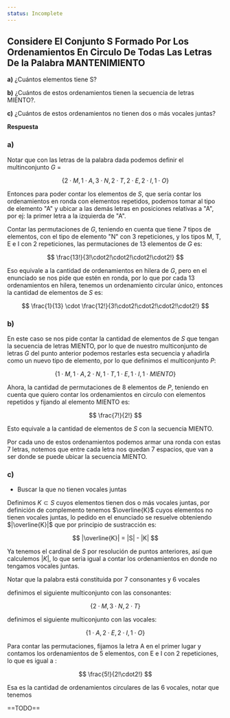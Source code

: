 ```yaml
---
status: Incomplete
---
```


## Considere El Conjunto S Formado Por Los Ordenamientos En Circulo De Todas Las Letras De la Palabra MANTENIMIENTO

**a)** ¿Cuántos elementos tiene S?

**b)** ¿Cuántos de estos ordenamientos tienen la secuencia de letras MIENTO?.

**c)** ¿Cuántos de estos ordenamientos no tienen dos o más vocales juntas?

**Respuesta**

### **a)**

Notar que con las letras de la palabra dada podemos definir el multinconjunto $G$ =

$$
\{ 2 \cdot M, 1 \cdot A, 3 \cdot N, 2 \cdot T, 2 \cdot E , 2 \cdot I, 1 \cdot O \}
$$

Entonces para poder contar los elementos de $S$, que sería contar los ordenamientos en ronda con elementos repetidos, podemos tomar al tipo de elemento "A" y ubicar a las demás letras en posiciones relativas a "A", por ej: la primer letra a la izquierda de "A".

Contar las permutaciones de $G$, teniendo en cuenta que tiene 7 tipos de elementos, con el tipo de elemento "N" con 3 repeticiones, y los tipos M, T, E e I con 2 repeticiones, las permutaciones de 13 elementos de $G$ es:

$$
\frac{13!}{3!\cdot2!\cdot2!\cdot2!\cdot2!}
$$

Eso equivale a la cantidad de ordenamientos en hilera de $G$, pero en el enunciado se nos pide que estén en ronda, por lo que por cada 13 ordenamientos en hilera, tenemos un ordenamiento circular único, entonces la cantidad de elementos de $S$ es:

$$
\frac{1}{13} \cdot
\frac{12!}{3!\cdot2!\cdot2!\cdot2!\cdot2!}
$$
### **b)**

En este caso se nos pide contar la cantidad de elementos de $S$ que tengan la secuencia de letras MIENTO, por lo que de nuestro multiconjunto de letras $G$ del punto anterior podemos restarles esta secuencia y añadirla como un nuevo tipo de elemento, por lo que definimos el multiconjunto $P$:

$$
\{ 1 \cdot M, 1 \cdot A, 2 \cdot N, 1 \cdot T, 1 \cdot E, 1 \cdot I, 1 \cdot MIENTO \}
$$

Ahora, la cantidad de permutaciones de 8 elementos de $P$, teniendo en cuenta que quiero contar los ordenamientos en circulo con elementos repetidos y fijando al elemento MIENTO es:

$$
\frac{7!}{2!}
$$

Esto equivale a la cantidad de elementos de $S$ con la secuencia MIENTO.

Por cada uno de estos ordenamientos podemos armar una ronda con estas 7 letras, notemos que entre cada letra nos quedan 7 espacios, que van a ser donde se puede ubicar la secuencia MIENTO.

### **c)**

 - Buscar la que no tienen vocales juntas

Definimos $K \subset S$ cuyos elementos tienen dos o más vocales juntas, por definición de complemento tenemos $\overline{K}$ cuyos elementos no tienen vocales juntas, lo pedido en el enunciado se resuelve obteniendo $|\overline{K}|$ que por principio de sustracción es:

$$
|\overline{K}| = |S| - |K|
$$

Ya tenemos el cardinal de $S$ por resolución de puntos anteriores, así que calculemos $|K|$, lo que seria igual a contar los ordenamientos en donde no tengamos vocales juntas.

Notar que la palabra está constituida por 7 consonantes y 6 vocales

definimos el siguiente multiconjunto con las consonantes:

$$
\{ 2 \cdot M, 3 \cdot N, 2 \cdot T \}
$$

definimos el siguiente multiconjunto con las vocales:

$$
\{ 1 \cdot A, 2 \cdot E, 2 \cdot I  ,1 \cdot O \}
$$

Para contar las permutaciones, fijamos la letra A en el primer lugar y contamos los ordenamientos de 5 elementos, con E e I con 2 repeticiones, lo que es igual a :

$$
\frac{5!}{2!\cdot2!}
$$

Esa es la cantidad de ordenamientos circulares de las 6 vocales, notar que tenemos

==TODO==

